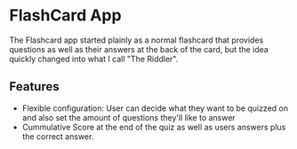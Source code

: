 # FlashCard App

The Flashcard app started plainly as a normal flashcard that provides questions as well as their answers at the back of the card, but the idea quickly changed into what I call "The Riddler".

## Features

- Flexible configuration: User can decide what they want to be quizzed on and also set the amount of questions they'll like to answer
- Cummulative Score at the end of the quiz as well as users answers plus the correct answer.